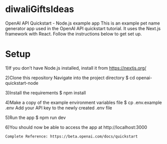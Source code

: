 # diwaliGiftsIdeas
OpenAI API Quickstart - Node.js example app
This is an example pet name generator app used in the OpenAI API quickstart tutorial. It uses the Next.js framework with React. Follow the instructions below to get set up.

Setup
======================
1)If you don’t have Node.js installed, install it from https://nextjs.org/

2)Clone this repository
  Navigate into the project directory
  $ cd openai-quickstart-node

3)Install the requirements
  $ npm install

4)Make a copy of the example environment variables file
  $ cp .env.example .env
  Add your API key to the newly created .env file


5)Run the app
  $ npm run dev	
	
6)You should now be able to access the app at 
	http://localhost:3000
	
	
	
	Complete Reference: https://beta.openai.com/docs/quickstart
